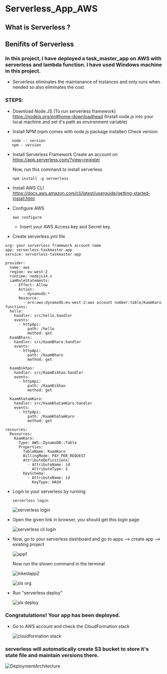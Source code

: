 # Serverless_App_AWS


## What is Serverless ?


## Benifits of Serverless


### In this project, I have deployed a task_master_app on AWS with serverless and lambda function. I have used Windows machine in this project.
- Serverless eliminates the maintanance of instances and only runs when needed so also eliminates the cost.


### STEPS:
- Download Node.JS (To run serverless framework)
   https://nodejs.org/en#home-downloadhead  (Install node.js into your local machine and set it's path as environment variable)
  
- Install NPM (npm comes with node.js package installer)
  Check version
```
   node -- version
   npm - version
```
    
- Install Serverless Framework
  Create an account on
  https://app.serverless.com/?view=register

  Now, run this command to install serverless
  ```
  npm install -g serverless
  ```
  
- Install AWS CLI
  https://docs.aws.amazon.com/cli/latest/userguide/getting-started-install.html

  
- Configure AWS
  ```
  aws configure
  ```
  - Insert your AWS Access key and Secret key.
    
- Create serverless.yml file

```
org: your serverless framework account name
app: serverless-taskmaster-app
service: serverless-taskmaster-app

provider:
  name: aws
  region: eu-west-2
  runtime: nodejs14.x
  iamRoleStatements:
    - Effect: Allow
      Action:
        - dynamodb:*
      Resource:
        - arn:aws:dynamodb:eu-west-2:aws account number:table/KaamKaro
functions:
  hello:
    handler: src/hello.handler
    events:
      - httpApi:
          path: /hello
          method: get
  KaamBharo:
    handler: src/KaamBharo.handler
    events:
      - httpApi:
          path: /KaamBharo
          method: get

  KaamDikhao:
    handler: src/KaamDikhao.handler
    events:
      - httpApi:
          path: /KaamDikhao
          method: get

  KaamKhatamKaro:
    handler: src/KaamKhatamKaro.handler
    events:
      - httpApi:
          path: /KaamKhatamKaro
          method: get

resources:
  Resources:
    KaamKaro:
      Type: AWS::DynamoDB::Table
      Properties:
        TableName: KaamKaro
        BillingMode: PAY_PER_REQUEST
        AttributeDefinitions:
          - AttributeName: id
            AttributeType: S
        KeySchema:
          - AttributeName: id
            KeyType: HASH
```

- Login to your serverless by running
  
  ```
  serverless login
  ```


  ![serverless login](https://github.com/ArpitB95/Serverless_App_AWS/assets/110182832/9cb55a57-dc0f-4a9e-9514-b03112edc998)


- Open the given link in browser, you should get this login page


  ![serverless cli login](https://github.com/ArpitB95/Serverless_App_AWS/assets/110182832/1ae3818a-30f3-4f09-9829-058193fd396c)


- Now, go to your serverless dashboard and go to apps --> create app --> existing project

  ![app1](https://github.com/ArpitB95/Serverless_App_AWS/assets/110182832/f06b6c7a-2697-4012-826e-67fbf8fd29fe)


  Now run the shown command in the terminal


  ![Inkedapp2](https://github.com/ArpitB95/Serverless_App_AWS/assets/110182832/7d21adde-c43c-4bfd-966a-2fddeccd69c9)



  ![sls org](https://github.com/ArpitB95/Serverless_App_AWS/assets/110182832/96fccc09-24ae-44a3-bc2e-5085582b0543)


- Run "serverless deploy"


  ![sls deploy](https://github.com/ArpitB95/Serverless_App_AWS/assets/110182832/72440601-9b02-48ff-8626-164ad0176a8c)


 ### Congratulations! Your app has been deployed.

 - Go to AWS account and check the CloudFormation stack
   
   ![cloudformation stack](https://github.com/ArpitB95/Serverless_App_AWS/assets/110182832/683c1e65-805c-4c5f-bc60-feae50e2f7ae)


   
### serverless will automatically create S3 bucket to store it's state file and maintain versions there.

![DeploymentArchitecture](https://github.com/ArpitB95/Serverless_App_AWS/assets/110182832/a930a35e-be05-4a70-a2be-cf445b6f149a)

            


       

  
